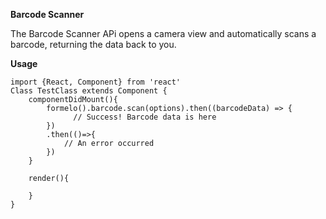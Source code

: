 **Barcode Scanner**

The Barcode Scanner APi opens a camera view and automatically scans a barcode, returning the data back to you.

**Usage**  
   
    import {React, Component} from 'react'
    Class TestClass extends Component {
        componentDidMount(){
            formelo().barcode.scan(options).then((barcodeData) => {
                  // Success! Barcode data is here
            })
            .then(()=>{
                // An error occurred
            })
        }
        
        render(){
            
        }
    }




